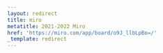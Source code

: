 ```yaml
---
layout: redirect
title: miro
metatitle: 2021-2022 Miro
href: 'https://miro.com/app/board/o9J_llbLpBo=/'
_template: redirect
---
```


